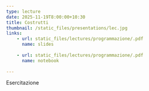 ```yaml
---
type: lecture
date: 2025-11-19T8:00:00+10:30
title: Costrutti
thumbnail: /static_files/presentations/lec.jpg
links:
    - url: static_files/lectures/programmazione/.pdf
      name: slides
    
    - url: static_files/lectures/programmazione/.pdf
      name: notebook
    
---
```


Esercitazione
